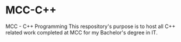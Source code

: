 # MCC-C++
MCC - C++ Programming
This respository's purpose is to host all C++ related work completed at MCC for my Bachelor's degree in IT.

